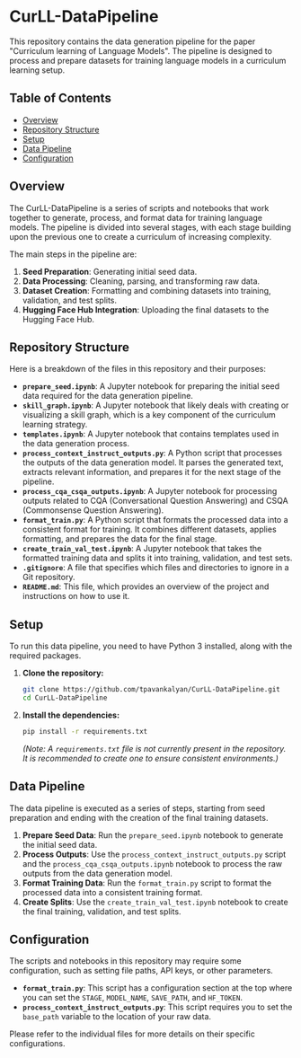 # CurLL-DataPipeline

This repository contains the data generation pipeline for the paper "Curriculum learning of Language Models". The pipeline is designed to process and prepare datasets for training language models in a curriculum learning setup.

## Table of Contents

- [Overview](#overview)
- [Repository Structure](#repository-structure)
- [Setup](#setup)
- [Data Pipeline](#data-pipeline)
- [Configuration](#configuration)

## Overview

The CurLL-DataPipeline is a series of scripts and notebooks that work together to generate, process, and format data for training language models. The pipeline is divided into several stages, with each stage building upon the previous one to create a curriculum of increasing complexity.

The main steps in the pipeline are:
1.  **Seed Preparation**: Generating initial seed data.
2.  **Data Processing**: Cleaning, parsing, and transforming raw data.
3.  **Dataset Creation**: Formatting and combining datasets into training, validation, and test splits.
4.  **Hugging Face Hub Integration**: Uploading the final datasets to the Hugging Face Hub.

## Repository Structure

Here is a breakdown of the files in this repository and their purposes:

-   **`prepare_seed.ipynb`**: A Jupyter notebook for preparing the initial seed data required for the data generation pipeline.
-   **`skill_graph.ipynb`**: A Jupyter notebook that likely deals with creating or visualizing a skill graph, which is a key component of the curriculum learning strategy.
-   **`templates.ipynb`**: A Jupyter notebook that contains templates used in the data generation process.
-   **`process_context_instruct_outputs.py`**: A Python script that processes the outputs of the data generation model. It parses the generated text, extracts relevant information, and prepares it for the next stage of the pipeline.
-   **`process_cqa_csqa_outputs.ipynb`**: A Jupyter notebook for processing outputs related to CQA (Conversational Question Answering) and CSQA (Commonsense Question Answering).
-   **`format_train.py`**: A Python script that formats the processed data into a consistent format for training. It combines different datasets, applies formatting, and prepares the data for the final stage.
-   **`create_train_val_test.ipynb`**: A Jupyter notebook that takes the formatted training data and splits it into training, validation, and test sets.
-   **`.gitignore`**: A file that specifies which files and directories to ignore in a Git repository.
-   **`README.md`**: This file, which provides an overview of the project and instructions on how to use it.

## Setup

To run this data pipeline, you need to have Python 3 installed, along with the required packages.

1.  **Clone the repository:**
    ```bash
    git clone https://github.com/tpavankalyan/CurLL-DataPipeline.git
    cd CurLL-DataPipeline
    ```

2.  **Install the dependencies:**
    ```bash
    pip install -r requirements.txt
    ```
    *(Note: A `requirements.txt` file is not currently present in the repository. It is recommended to create one to ensure consistent environments.)*

## Data Pipeline

The data pipeline is executed as a series of steps, starting from seed preparation and ending with the creation of the final training datasets.

1.  **Prepare Seed Data**: Run the `prepare_seed.ipynb` notebook to generate the initial seed data.
2.  **Process Outputs**: Use the `process_context_instruct_outputs.py` script and the `process_cqa_csqa_outputs.ipynb` notebook to process the raw outputs from the data generation model.
3.  **Format Training Data**: Run the `format_train.py` script to format the processed data into a consistent training format.
4.  **Create Splits**: Use the `create_train_val_test.ipynb` notebook to create the final training, validation, and test splits.

## Configuration

The scripts and notebooks in this repository may require some configuration, such as setting file paths, API keys, or other parameters.

-   **`format_train.py`**: This script has a configuration section at the top where you can set the `STAGE`, `MODEL_NAME`, `SAVE_PATH`, and `HF_TOKEN`.
-   **`process_context_instruct_outputs.py`**: This script requires you to set the `base_path` variable to the location of your raw data.

Please refer to the individual files for more details on their specific configurations.

